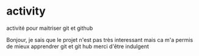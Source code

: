 # activity
activité pour maitriser git et github

Bonjour, je sais que le projet n'est pas très interessant mais ca m'a permis de mieux apprendrer git et git hub
merci d'être indulgent

